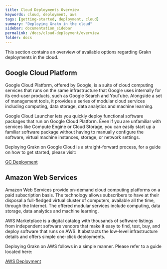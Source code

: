 ```yaml
---
title: Cloud Deployments Overview
keywords: cloud, deployment, aws
tags: [getting-started, deployment, cloud]
summary: "Deploying Grakn in the cloud"
sidebar: documentation_sidebar
permalink: /docs/cloud-deployment/overview
folder: docs
---
```


This section contains an overview of available options regarding Grakn deployments in the cloud.

    
## Google Cloud Platform

Google Cloud Platform, offered by Google, is a suite of cloud computing services that runs on the same infrastructure that Google uses internally for its end-user products, such as Google Search and YouTube. 
Alongside a set of management tools, it provides a series of modular cloud services including computing, data storage, data analytics and machine learning.

Google Cloud Launcher lets you quickly deploy functional software packages that run on Google Cloud Platform. Even if you are unfamiliar with services like Compute Engine or Cloud Storage, 
you can easily start up a familiar software package without having to manually configure the software, virtual machine instances, storage, or network settings.
 
Deploying Grakn on Google Cloud is a straight-forward process, for a guide on how to get started, please visit: 

[GC Deployment](https://dev.grakn.ai/docs/cloud-deployment/gc-deployment)


## Amazon Web Services

Amazon Web Services provide on-demand cloud computing platforms on a paid subscription basis. The technology allows subscribers to have at their disposal a full-fledged virtual cluster of computers, 
available all the time, through the Internet. The offered modular services include computing, data storage, data analytics and machine learning.

AWS Marketplace is a digital catalog with thousands of software listings from independent software vendors that make it easy to find, test, buy, and deploy software that runs on AWS. It abstracts the low-level infrastructure
details and offers simple one-click deployments.

Deploying Grakn on AWS follows in a simple manner. Please refer to a guide located here: 

[AWS Deployment](https://dev.grakn.ai/docs/cloud-deployment/aws-deployment)






